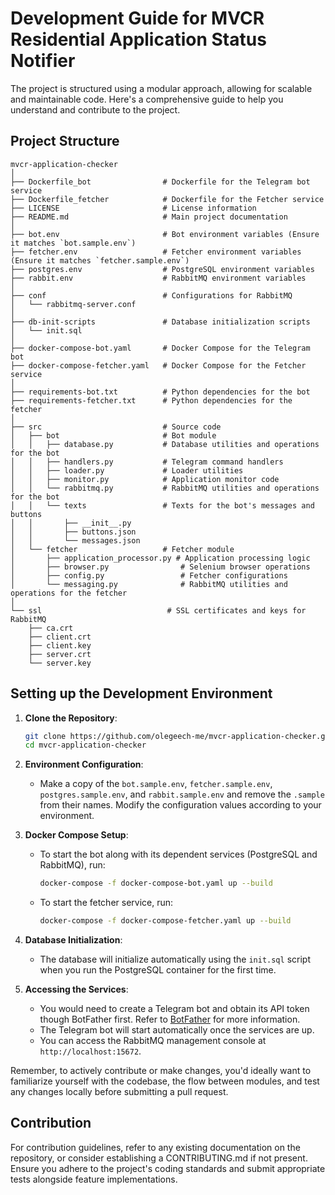 # Development Guide for MVCR Residential Application Status Notifier

The project is structured using a modular approach, allowing for scalable and maintainable code. Here's a comprehensive guide to help you understand and contribute to the project.

## Project Structure

```plaintext
mvcr-application-checker
│
├── Dockerfile_bot                # Dockerfile for the Telegram bot service
├── Dockerfile_fetcher            # Dockerfile for the Fetcher service
├── LICENSE                       # License information
├── README.md                     # Main project documentation
│
├── bot.env                       # Bot environment variables (Ensure it matches `bot.sample.env`)
├── fetcher.env                   # Fetcher environment variables (Ensure it matches `fetcher.sample.env`)
├── postgres.env                  # PostgreSQL environment variables
├── rabbit.env                    # RabbitMQ environment variables
│
├── conf                          # Configurations for RabbitMQ
│   └── rabbitmq-server.conf
│
├── db-init-scripts               # Database initialization scripts
│   └── init.sql
│
├── docker-compose-bot.yaml       # Docker Compose for the Telegram bot
├── docker-compose-fetcher.yaml   # Docker Compose for the Fetcher service
│
├── requirements-bot.txt          # Python dependencies for the bot
├── requirements-fetcher.txt      # Python dependencies for the fetcher
│
├── src                           # Source code
│   ├── bot                       # Bot module
│   │   ├── database.py           # Database utilities and operations for the bot
│   │   ├── handlers.py           # Telegram command handlers
│   │   ├── loader.py             # Loader utilities
│   │   ├── monitor.py            # Application monitor code
│   │   └── rabbitmq.py           # RabbitMQ utilities and operations for the bot
│   │   └── texts                 # Texts for the bot's messages and buttons
│   │       ├── __init__.py
│   │       ├── buttons.json
│   │       └── messages.json
│   └── fetcher                   # Fetcher module
│       ├── application_processor.py # Application processing logic
│       ├── browser.py                # Selenium browser operations
│       ├── config.py                 # Fetcher configurations
│       └── messaging.py              # RabbitMQ utilities and operations for the fetcher
│
└── ssl                            # SSL certificates and keys for RabbitMQ
    ├── ca.crt
    ├── client.crt
    ├── client.key
    ├── server.crt
    └── server.key
```

## Setting up the Development Environment

1. **Clone the Repository**:

   ```bash
   git clone https://github.com/olegeech-me/mvcr-application-checker.git mvcr-application-checker
   cd mvcr-application-checker
   ```

2. **Environment Configuration**:
   - Make a copy of the `bot.sample.env`, `fetcher.sample.env`, `postgres.sample.env`, and `rabbit.sample.env` and remove the `.sample` from their names. Modify the configuration values according to your environment.

3. **Docker Compose Setup**:
   - To start the bot along with its dependent services (PostgreSQL and RabbitMQ), run:

     ```bash
     docker-compose -f docker-compose-bot.yaml up --build
     ```

   - To start the fetcher service, run:

     ```bash
     docker-compose -f docker-compose-fetcher.yaml up --build
     ```

4. **Database Initialization**:
   - The database will initialize automatically using the `init.sql` script when you run the PostgreSQL container for the first time.

5. **Accessing the Services**:
   - You would need to create a Telegram bot and obtain its API token though BotFather first. Refer to [BotFather](https://telegram.me/BotFather) for more information.
   - The Telegram bot will start automatically once the services are up.
   - You can access the RabbitMQ management console at `http://localhost:15672`.

Remember, to actively contribute or make changes, you'd ideally want to familiarize yourself with the codebase, the flow between modules, and test any changes locally before submitting a pull request.

## Contribution

For contribution guidelines, refer to any existing documentation on the repository, or consider establishing a CONTRIBUTING.md if not present. Ensure you adhere to the project's coding standards and submit appropriate tests alongside feature implementations.
